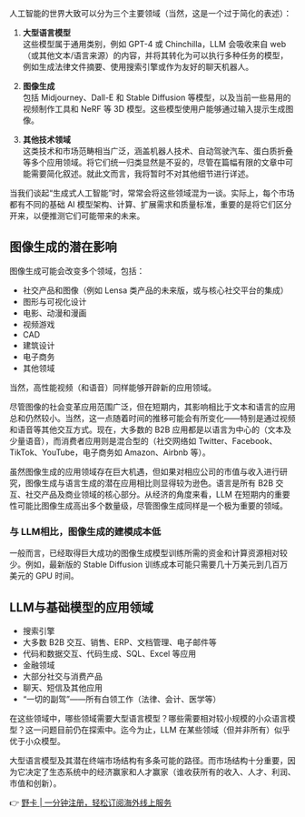 人工智能的世界大致可以分为三个主要领域（当然，这是一个过于简化的表述）：

1. **大型语言模型**  
   这些模型属于通用类别，例如 GPT-4 或 Chinchilla，LLM 会吸收来自 web（或其他文本/语言来源）的内容，并将其转化为可以执行多种任务的模型，例如生成法律文件摘要、使用搜索引擎或作为友好的聊天机器人。

2. **图像生成**  
   包括 Midjourney、Dall-E 和 Stable Diffusion 等模型，以及当前一些易用的视频制作工具和 NeRF 等 3D 模型。这些模型使用户能够通过输入提示生成图像。

3. **其他技术领域**  
   这类技术和市场范畴相当广泛，涵盖机器人技术、自动驾驶汽车、蛋白质折叠等多个应用领域。将它们统一归类显然是不妥的，尽管在篇幅有限的文章中可能需要简化叙述。就此文而言，我将暂时不对其他细节进行详述。

当我们谈起“生成式人工智能”时，常常会将这些领域混为一谈。实际上，每个市场都有不同的基础 AI 模型架构、计算、扩展需求和质量标准，重要的是将它们区分开来，以便推测它们可能带来的未来。

## 图像生成的潜在影响

图像生成可能会改变多个领域，包括：

- 社交产品和图像（例如 Lensa 类产品的未来版，或与核心社交平台的集成）
- 图形与可视化设计
- 电影、动漫和漫画
- 视频游戏
- CAD
- 建筑设计
- 电子商务
- 其他领域

当然，高性能视频（和语音）同样能够开辟新的应用领域。

尽管图像的社会变革应用范围广泛，但在短期内，其影响相比于文本和语言的应用总和仍然较小。当然，这一点随着时间的推移可能会有所变化——特别是通过视频和语音等其他交互方式。现在，大多数的 B2B 应用都是以语言为中心的（文本及少量语音），而消费者应用则是混合型的（社交网络如 Twitter、Facebook、TikTok、YouTube，电子商务如 Amazon、Airbnb 等）。

虽然图像生成的应用领域存在巨大机遇，但如果对相应公司的市值与收入进行研究，图像生成与语言生成的潜在应用相比则显得较为逊色。语言是所有 B2B 交互、社交产品及商业领域的核心部分。从经济的角度来看，LLM 在短期内的重要性可能比图像生成高出多个数量级，尽管图像生成同样是一个极为重要的领域。

### 与 LLM相比，图像生成的建模成本低

一般而言，已经取得巨大成功的图像生成模型训练所需的资金和计算资源相对较少。例如，最新版的 Stable Diffusion 训练成本可能只需要几十万美元到几百万美元的 GPU 时间。

## LLM与基础模型的应用领域

- 搜索引擎
- 大多数 B2B 交互、销售、ERP、文档管理、电子邮件等
- 代码和数据交互、代码生成、SQL、Excel 等应用
- 金融领域
- 大部分社交与消费产品
- 聊天、短信及其他应用
- “一切的副驾”——所有白领工作（法律、会计、医学等）

在这些领域中，哪些领域需要大型语言模型？哪些需要相对较小规模的小众语言模型？这一问题目前仍在探索中。迄今为止，LLM 在某些领域（但并非所有）似乎优于小众模型。

大型语言模型及其潜在终端市场结构有多条可能的路径。而市场结构十分重要，因为它决定了生态系统中的经济赢家和人才赢家（谁收获所有的收入、人才、利润、市值和创新）。

👉 [野卡 | 一分钟注册，轻松订阅海外线上服务](https://bit.ly/bewildcard)